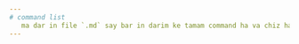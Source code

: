 ```yaml
---
# command list
   ma dar in file `.md` say bar in darim ke tamam command ha va chiz hai ke yad gereftim ya dar in proje       be kar bordim ro yadasht konitm va tmam **refrenc** ha ro gharar bedim.
---
```




